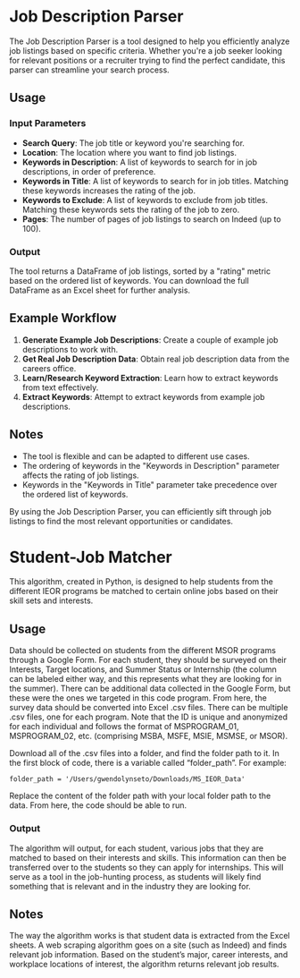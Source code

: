 # Job Description Parser

The Job Description Parser is a tool designed to help you efficiently analyze job listings based on specific criteria. Whether you're a job seeker looking for relevant positions or a recruiter trying to find the perfect candidate, this parser can streamline your search process.

## Usage

### Input Parameters
- **Search Query**: The job title or keyword you're searching for.
- **Location**: The location where you want to find job listings.
- **Keywords in Description**: A list of keywords to search for in job descriptions, in order of preference.
- **Keywords in Title**: A list of keywords to search for in job titles. Matching these keywords increases the rating of the job.
- **Keywords to Exclude**: A list of keywords to exclude from job titles. Matching these keywords sets the rating of the job to zero.
- **Pages**: The number of pages of job listings to search on Indeed (up to 100).

### Output
The tool returns a DataFrame of job listings, sorted by a "rating" metric based on the ordered list of keywords. You can download the full DataFrame as an Excel sheet for further analysis.

## Example Workflow

1. **Generate Example Job Descriptions**: Create a couple of example job descriptions to work with.
2. **Get Real Job Description Data**: Obtain real job description data from the careers office.
3. **Learn/Research Keyword Extraction**: Learn how to extract keywords from text effectively.
4. **Extract Keywords**: Attempt to extract keywords from example job descriptions.

## Notes
- The tool is flexible and can be adapted to different use cases.
- The ordering of keywords in the "Keywords in Description" parameter affects the rating of job listings.
- Keywords in the "Keywords in Title" parameter take precedence over the ordered list of keywords.

By using the Job Description Parser, you can efficiently sift through job listings to find the most relevant opportunities or candidates.

# Student-Job Matcher

This algorithm, created in Python, is designed to help students from the different IEOR programs be matched to certain online jobs based on their skill sets and interests.

## Usage

Data should be collected on students from the different MSOR programs through a Google Form. For each student, they should be surveyed on their Interests, Target locations, and Summer Status or Internship (the column can be labeled either way, and this represents what they are looking for in the summer). There can be additional data collected in the Google Form, but these were the ones we targeted in this code program. From here, the survey data should be converted into Excel .csv files. There can be multiple .csv files, one for each program. Note that the ID is unique and anonymized for each individual and follows the format of MSPROGRAM_01, MSPROGRAM_02, etc. (comprising MSBA, MSFE, MSIE, MSMSE, or MSOR).

Download all of the .csv files into a folder, and find the folder path to it. In the first block of code, there is a variable called “folder_path”. For example:
```
folder_path = '/Users/gwendolynseto/Downloads/MS_IEOR_Data'
```
Replace the content of the folder path with your local folder path to the data. From here, the code should be able to run.

### Output

The algorithm will output, for each student, various jobs that they are matched to based on their interests and skills. This information can then be transferred over to the students so they can apply for internships. This will serve as a tool in the job-hunting process, as students will likely find something that is relevant and in the industry they are looking for.

## Notes

The way the algorithm works is that student data is extracted from the Excel sheets. A web scraping algorithm goes on a site (such as Indeed) and finds relevant job information. Based on the student’s major, career interests, and workplace locations of interest, the algorithm returns relevant job results.
